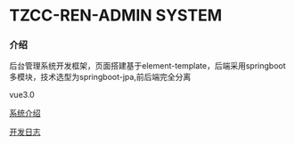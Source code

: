 # TZCC-REN-ADMIN SYSTEM 


### 介绍


后台管理系统开发框架，页面搭建基于element-template，后端采用springboot多模块，技术选型为springboot-jpa,前后端完全分离

vue3.0



[系统介绍](http://mp.weixin.qq.com/s?__biz=MzU1Nzc2NTM1MA==&mid=100000159&idx=1&sn=ae709de837e3b7c09ba43f6b4dee2c6b&chksm=7c3186164b460f00b00bf0eb771c8980c61461d0d867eef47628a8c24987c8bf5d19715cb0a5&scene=18#wechat_redirect)

[开发日志](http://mp.weixin.qq.com/s?__biz=MzU1Nzc2NTM1MA==&mid=100000169&idx=1&sn=bd8f7b3e0a3f4385cc5f27fc15adfd77&chksm=7c3186204b460f36a4291902bac3a64a3389b99c75c5d03e22d3c94d5d3ccf55c8a65433b2a3&scene=18#wechat_redirect)
